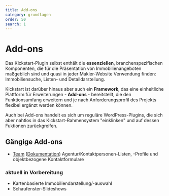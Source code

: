 ```yaml
---
title: Add-ons
category: grundlagen
order: 50
search: 1
---
```


# Add-ons

Das Kickstart-Plugin selbst enthält die **essenziellen**, branchenspezifischen Komponenten, die für die Präsentation von Immobilienangeboten maßgeblich sind und quasi in jeder Makler-Website Verwendung finden: Immobiliensuche, Listen- und Detaildarstellung.

Kickstart ist darüber hinaus aber auch ein **Framework**, das eine einheitliche Plattform für Erweiterungen - **Add-ons** - bereitstellt, die den Funktionsumfang erweitern und je nach Anforderungsprofil des Projekts flexibel ergänzt werden können.

Auch bei Add-ons handelt es sich um reguläre WordPress-Plugins, die sich aber nahtlos in das Kickstart-Rahmensystem "einklinken" und auf dessen Fuktionen zurückgreifen.

## Gängige Add-ons

- [Team](https://de.wordpress.org/plugins/immonex-kickstart-team/) ([Dokumentation](https://docs.immonex.de/kickstart-team/))
  Agentur/Kontaktpersonen-Listen, -Profile und objektbezogene Kontaktformulare

### aktuell in Vorbereitung

- Kartenbasierte Immobiliendarstellung/-auswahl
- Schaufenster-Slideshows